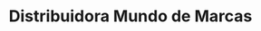 ---
title: "Distribuidora Mundo de Marcas"
url: /portoviejo/distribuidora-mundo-de-marcas/
shop: Elektronik
---